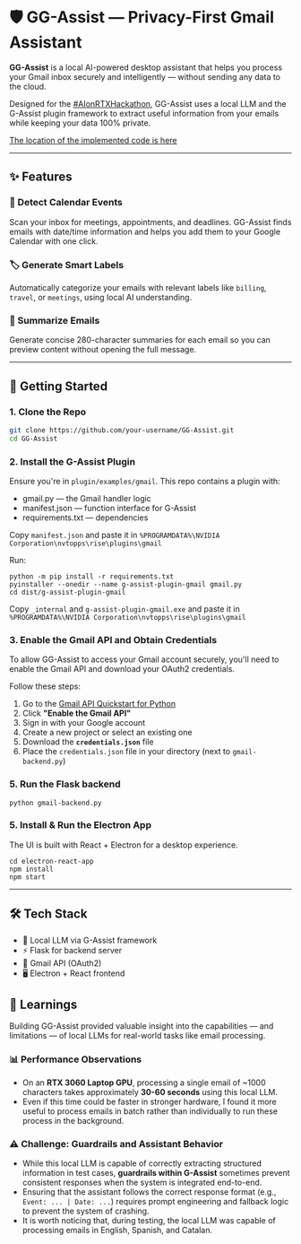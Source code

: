 # 🛡️ GG-Assist — Privacy-First Gmail Assistant

**GG-Assist** is a local AI-powered desktop assistant that helps you process your Gmail inbox securely and intelligently — without sending any data to the cloud.

Designed for the [#AIonRTXHackathon](https://developer.nvidia.com), GG-Assist uses a local LLM and the G-Assist plugin framework to extract useful information from your emails while keeping your data 100% private.

[The location of the implemented code is here](https://github.com/locoxsoco/GG-Assist/tree/main/plugins/examples/gmail)

---

## ✨ Features

### 📅 Detect Calendar Events
Scan your inbox for meetings, appointments, and deadlines. GG-Assist finds emails with date/time information and helps you add them to your Google Calendar with one click.

### 🏷 Generate Smart Labels
Automatically categorize your emails with relevant labels like `billing`, `travel`, or `meetings`, using local AI understanding.

### 📝 Summarize Emails
Generate concise 280-character summaries for each email so you can preview content without opening the full message.

---

## 🚀 Getting Started

### 1. Clone the Repo
```bash
git clone https://github.com/your-username/GG-Assist.git
cd GG-Assist
```

### 2. Install the G-Assist Plugin
Ensure you're in `plugin/examples/gmail`. This repo contains a plugin with:

* gmail.py — the Gmail handler logic
* manifest.json — function interface for G-Assist
* requirements.txt — dependencies

Copy `manifest.json` and paste it in `%PROGRAMDATA%\NVIDIA Corporation\nvtopps\rise\plugins\gmail`

Run:

```
python -m pip install -r requirements.txt
pyinstaller --onedir --name g-assist-plugin-gmail gmail.py
cd dist/g-assist-plugin-gmail
```

Copy `_internal` and `g-assist-plugin-gmail.exe` and paste it in `%PROGRAMDATA%\NVIDIA Corporation\nvtopps\rise\plugins\gmail`

### 3. Enable the Gmail API and Obtain Credentials

To allow GG-Assist to access your Gmail account securely, you'll need to enable the Gmail API and download your OAuth2 credentials.

Follow these steps:

1. Go to the [Gmail API Quickstart for Python](https://developers.google.com/workspace/gmail/api/quickstart/python)
2. Click **"Enable the Gmail API"**
3. Sign in with your Google account
4. Create a new project or select an existing one
5. Download the **`credentials.json`** file
6. Place the `credentials.json` file in your directory (next to `gmail-backend.py`)

### 5. Run the Flask backend
```
python gmail-backend.py
```

### 5. Install & Run the Electron App
The UI is built with React + Electron for a desktop experience.

```
cd electron-react-app
npm install
npm start
```

---

## 🛠 Tech Stack

* 🧠 Local LLM via G-Assist framework
* ⚡️ Flask for backend server
* 🔐 Gmail API (OAuth2)
* 🖥 Electron + React frontend


## 🧠 Learnings

Building GG-Assist provided valuable insight into the capabilities — and limitations — of local LLMs for real-world tasks like email processing.

### 📊 Performance Observations

* On an **RTX 3060 Laptop GPU**, processing a single email of \~1000 characters takes approximately **30-60 seconds** using this local LLM.
* Even if this time could be faster in stronger hardware, I found it more useful to process emails in batch rather than individually to run these process in the background.

### ⚠️ Challenge: Guardrails and Assistant Behavior

* While this local LLM is capable of correctly extracting structured information in test cases, **guardrails within G-Assist** sometimes prevent consistent responses when the system is integrated end-to-end.
* Ensuring that the assistant follows the correct response format (e.g., `Event: ... | Date: ...`) requires prompt engineering and fallback logic to prevent the system of crashing.
* It is worth noticing that, during testing, the local LLM was capable of processing emails in English, Spanish, and Catalan.